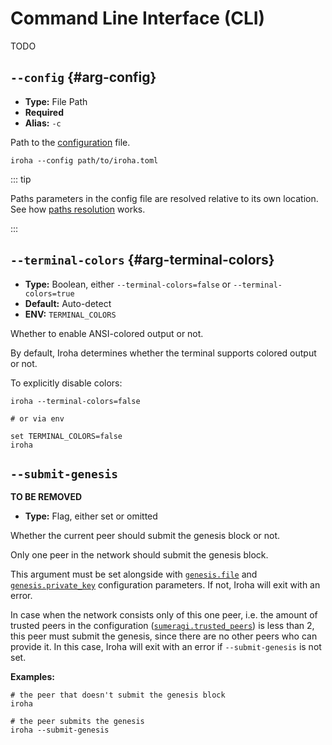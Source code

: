 # Command Line Interface (CLI)

TODO

## `--config` {#arg-config}

- **Type:** File Path
- **Required**
- **Alias:** `-c`

Path to the [configuration](/reference/config/) file.

```shell
iroha --config path/to/iroha.toml
```

::: tip

Paths parameters in the config file are resolved relative to its own
location. See how
[paths resolution](/reference/config/glossary#paths-resolution) works.

:::

## `--terminal-colors` {#arg-terminal-colors}

- **Type:** Boolean, either `--terminal-colors=false` or
  `--terminal-colors=true`
- **Default:** Auto-detect
- **ENV:** `TERMINAL_COLORS`

Whether to enable ANSI-colored output or not.

By default, Iroha determines whether the terminal supports colored output
or not.

To explicitly disable colors:

```shell 
iroha --terminal-colors=false

# or via env

set TERMINAL_COLORS=false
iroha
```

## `--submit-genesis`

**TO BE REMOVED**

- **Type:** Flag, either set or omitted

Whether the current peer should submit the genesis block or not.

Only one peer in the network should submit the genesis block.

This argument must be set alongside with
[`genesis.file`](/reference/config/genesis-params#param-file) and
[`genesis.private_key`](/reference/config/genesis-params#param-private-key)
configuration parameters. If not, Iroha will exit with an error.

In case when the network consists only of this one peer, i.e. the amount of
trusted peers in the configuration
([`sumeragi.trusted_peers`](/reference/config/sumeragi-params#param-trusted-peers))
is less than 2, this peer must submit the genesis, since there are no other
peers who can provide it. In this case, Iroha will exit with an error if
`--submit-genesis` is not set.

**Examples:**

```shell
# the peer that doesn't submit the genesis block
iroha

# the peer submits the genesis
iroha --submit-genesis
```
